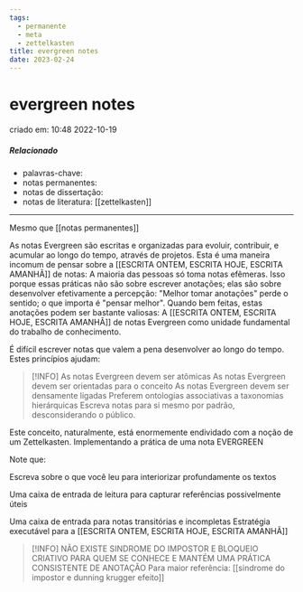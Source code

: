 ```yaml
---
tags:
  - permanente
  - meta
  - zettelkasten
title: evergreen notes
date: 2023-02-24
---
```

# evergreen notes
criado em: 10:48 2022-10-19

##### Relacionado
- palavras-chave: 
- notas permanentes: 
- notas de dissertação:
- notas de literatura: 
[[zettelkasten]]
---

Mesmo que [[notas permanentes]]

As notas Evergreen são escritas e organizadas para evoluir, contribuir, e acumular ao longo do tempo, através de projetos. Esta é uma maneira incomum de pensar sobre a [[ESCRITA ONTEM, ESCRITA HOJE, ESCRITA AMANHÃ]] de notas: A maioria das pessoas só toma notas efêmeras. Isso porque essas práticas não são sobre escrever anotações; elas são sobre desenvolver efetivamente a percepção: "Melhor tomar anotações" perde o sentido; o que importa é "pensar melhor". Quando bem feitas, estas anotações podem ser bastante valiosas: A [[ESCRITA ONTEM, ESCRITA HOJE, ESCRITA AMANHÃ]] de notas Evergreen como unidade fundamental do trabalho de conhecimento.

É difícil escrever notas que valem a pena desenvolver ao longo do tempo. Estes princípios ajudam:

>[!INFO] As notas Evergreen devem ser atômicas
As notas Evergreen devem ser orientadas para o conceito
As notas Evergreen devem ser densamente ligadas
Preferem ontologias associativas a taxonomias hierárquicas
Escreva notas para si mesmo por padrão, desconsiderando o público.

Este conceito, naturalmente, está enormemente endividado com a noção de um Zettelkasten. Implementando a prática de uma nota EVERGREEN


Note que:

Escreva sobre o que você leu para interiorizar profundamente os textos

Uma caixa de entrada de leitura para capturar referências possivelmente úteis

Uma caixa de entrada para notas transitórias e incompletas
Estratégia executável para a [[ESCRITA ONTEM, ESCRITA HOJE, ESCRITA AMANHÃ]]

>[!INFO] NÃO EXISTE SINDROME DO IMPOSTOR E BLOQUEIO CRIATIVO PARA QUEM SE CONHECE E MANTÉM UMA PRÁTICA CONSISTENTE DE ANOTAÇÃO
Para maior referência: [[sindrome do impostor e dunning krugger efeito]]

